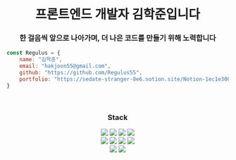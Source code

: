 <h1 align="center">프론트엔드 개발자 김학준입니다</h1>

<h3 align="center">한 걸음씩 앞으로 나아가며, 더 나은 코드를 만들기 위해 노력합니다</h3>

```javascript
const Regulus = {
    name: "김학준",
    email: "hakjoon55@gmail.com",
    github: "https://github.com/Regulus55",
    portfolio: "https://sedate-stranger-8e6.notion.site/Notion-1ec1e300d9e04a338dcf0372df73269c"
}
````

<br/>

<div align="center">
    <h3>Stack</h3>
        <img src="https://img.shields.io/badge/HTML-E34F26?style=&logo=HTML5&logoColor=white"/>
        <img src="https://img.shields.io/badge/CSS-1572B6?style=&logo=CSS3&logoColor=white"/>
        <img src="https://img.shields.io/badge/JavaScript-F7DF1E?style=&logo=JavaScript&logoColor=white"/>
        <img src="https://img.shields.io/badge/TypeScript-3178C6?style=&logo=TypeScript&logoColor=white"/>
    <br/>
        <img src="https://img.shields.io/badge/React-61DAFB?style=&logo=React&logoColor=white"/>
        <img src="https://img.shields.io/badge/React%20Hook%20Form-EC5990?style=&logo=reacthookform&logoColor=white"/>
        <img src="https://img.shields.io/badge/React%20Query-FF4154?style=&logo=reactquery&logoColor=white"/>
        <img src="https://img.shields.io/badge/Axios-5A29E4?style=&logo=axios&logoColor=white"/>
    <br/>
        <img src="https://img.shields.io/badge/Git-F05032?style=&logo=Git&logoColor=white"/>
        <img src="https://img.shields.io/badge/GitHub-181717?style=&logo=GitHub&logoColor=white"/>
</div>  


